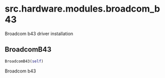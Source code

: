 <h1 id="src.hardware.modules.broadcom_b43">src.hardware.modules.broadcom_b43</h1>

Broadcom b43 driver installation
<h2 id="src.hardware.modules.broadcom_b43.BroadcomB43">BroadcomB43</h2>

```python
BroadcomB43(self)
```
Broadcom b43
